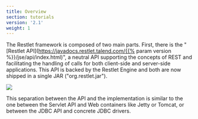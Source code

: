 ```yaml
---
title: Overview
section: tutorials
version: '2.1'
weight: 1
---
```

The Restlet framework is composed of two main parts. First, there is the
"[Restlet API](https://javadocs.restlet.talend.com/{{% param version %}}/jse/api/index.html)", a neutral API supporting
the concepts of REST and facilitating the handling of calls for both
client-side and server-side applications. This API is backed by the
Restlet Engine and both are now shipped in a single JAR
("org.restlet.jar").

![](../images/tutorial01.png)

This separation between the API and the implementation is similar to the
one between the Servlet API and Web containers like Jetty or Tomcat, or
between the JDBC API and concrete JDBC drivers.
